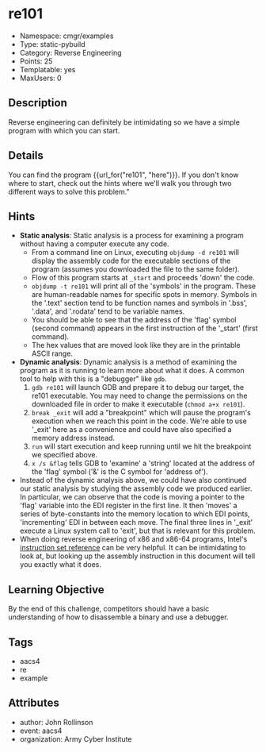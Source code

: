 # re101

- Namespace: cmgr/examples
- Type: static-pybuild
- Category: Reverse Engineering
- Points: 25
- Templatable: yes
- MaxUsers: 0

## Description

Reverse engineering can definitely be intimidating so we have a simple program with which you can start.

## Details

You can find the program {{url_for("re101", "here")}}. If you don't know where to start, check out the hints where we'll walk you through two different ways to solve this problem."

## Hints

- **Static analysis**:  Static analysis is a process for examining a program without having a computer execute any code.
    - From a command line on Linux, executing `objdump -d re101` will display the assembly code for the executable sections of the program (assumes you downloaded the file to the same folder).
    - Flow of this program starts at `_start` and proceeds 'down' the code.
    - `objdump -t re101` will print all of the 'symbols' in the program.  These are human-readable names for specific spots in memory.  Symbols in the '.text' section tend to be function names and symbols in '.bss', '.data', and '.rodata' tend to be variable names.
    - You should be able to see that the address of the 'flag' symbol (second command) appears in the first instruction of the '\_start' (first command).
    - The hex values that are moved look like they are in the printable ASCII range.
- **Dynamic analysis**:  Dynamic analysis is a method of examining the program as it is running to learn more about what it does.  A common tool to help with this is a \"debugger\" like `gdb`.
    1. `gdb re101` will launch GDB and prepare it to debug our target, the re101 executable.  You may need to change the permissions on the downloaded file in order to make it executable (`chmod a+x re101`).
    2. `break _exit` will add a \"breakpoint\" which will pause the program's execution when we reach this point in the code.  We're able to use '\_exit' here as a convenience and could have also specified a memory address instead.
    3. `run` will start execution and keep running until we hit the breakpoint we specified above.
    4. `x /s &flag` tells GDB to 'examine' a 'string' located at the address of the 'flag' symbol ('&' is the C symbol for 'address of').
- Instead of the dynamic analysis above, we could have also continued our static analysis by studying the assembly code we produced earlier.  In particular, we can observe that the code is moving a pointer to the 'flag' variable into the EDI register in the first line.  It then 'moves' a series of byte-constants into the memory location to which EDI points, 'incrementing' EDI in between each move.  The final three lines in '\_exit' execute a Linux system call to 'exit', but that is relevant for this problem.
- When doing reverse engineering of x86 and x86-64 programs, Intel's [instruction set reference](https://www.intel.com/content/dam/www/public/us/en/documents/manuals/64-ia-32-architectures-software-developer-instruction-set-reference-manual-325383.pdf) can be very helpful.  It can be intimidating to look at, but looking up the assembly instruction in this document will tell you exactly what it does.

## Learning Objective

By the end of this challenge, competitors should have a basic understanding of
how to disassemble a binary and use a debugger.

## Tags

- aacs4
- re
- example

## Attributes

- author: John Rollinson
- event: aacs4
- organization: Army Cyber Institute
